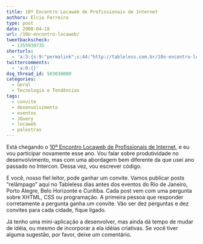 ```yaml
---
title: 10º Encontro Locaweb de Profissionais de Internet
authors: Elcio Ferreira
type: post
date: 2008-04-18
url: /10o-encontro-locaweb/
tweetbackscheck:
  - 1355939735
shorturls:
  - 'a:3:{s:9:"permalink";s:44:"http://tableless.com.br/10o-encontro-locaweb";s:7:"tinyurl";s:26:"http://tinyurl.com/4yu4wqc";s:4:"isgd";s:19:"http://is.gd/7KouFS";}'
twittercomments:
  - 'a:0:{}'
dsq_thread_id: 503038080
categories:
  - Geral
  - Tecnologia e Tendências
tags:
  - convite
  - desenvolvimento
  - eventos
  - JQuery
  - locaweb
  - palestras
---
```

Está chegando o [10º Encontro Locaweb de Profissionais de Internet][1], e eu vou participar novamente esse ano. Vou falar sobre produtividade no desenvolvimento, mas com uma abordagem bem diferente da que usei ano passado no Intercon. Dessa vez, vou escrever código.

E você, nosso fiel leitor, pode ganhar um convite. <!--more-->Vamos publicar posts &#8220;relâmpago&#8221; aqui no Tableless dias antes dos eventos do Rio de Janeiro, Porto Alegre, Belo Horizonte e Curitiba. Cada post vem com uma pergunta sobre XHTML, CSS ou programação. A primeira pessoa que responder corretamente a pergunta ganha um convite. Vão ser dez perguntas e dez convites para cada cidade, fique ligado.

Já tenho uma mini-aplicação a desenvolver, mas ainda dá tempo de mudar de idéia, ou mesmo de incorporar a ela idéias criativas. Se você tiver alguma sugestão, por favor, deixe um comentário.

 [1]: https://www.locaweb.com.br/encontro/